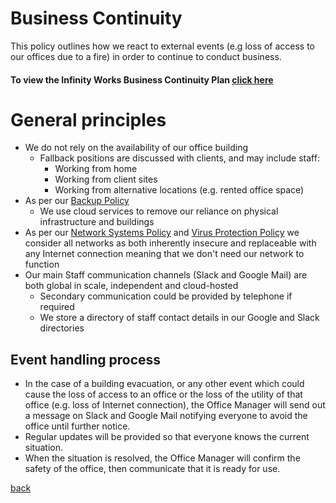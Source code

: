#  Business Continuity
This policy outlines how we react to external events (e.g loss of access to our offices due to a fire) in order to continue to conduct business.

#### To view the Infinity Works Business Continuity Plan [click here](https://docs.google.com/document/d/1UBDPaf8G7Jacxn8OGg8r1DvrjJDrkHleyNMx7GQdqQk/edit#) 

# General principles
* We do not rely on the availability of our office building
   * Fallback positions are discussed with clients, and may include staff: 
      * Working from home
      * Working from client sites
      * Working from alternative locations (e.g. rented office space)
* As per our [Backup Policy](../backup/readme.md)
   * We use cloud services to remove our reliance on physical infrastructure and buildings
* As per our [Network Systems Policy](../networksystems/readme.md) and [Virus Protection Policy](../virusprotection/readme.md) we consider all networks as both inherently insecure and replaceable with any Internet connection meaning that we don't need our network to function
* Our main Staff communication channels (Slack and Google Mail) are both global in scale, independent and cloud-hosted
   * Secondary communication could be provided by telephone if required
   * We store a directory of staff contact details in our Google and Slack directories

## Event handling process
* In the case of a building evacuation, or any other event which could cause the loss of access to an office or the loss of the utility of that office (e.g. loss of Internet connection), the Office Manager will send out a message on Slack and Google Mail notifying everyone to avoid the office until further notice.
* Regular updates will be provided so that everyone knows the current situation.
* When the situation is resolved, the Office Manager will confirm the safety of the office, then communicate that it is ready for use.

[back](../README.md#a-z-policies)
